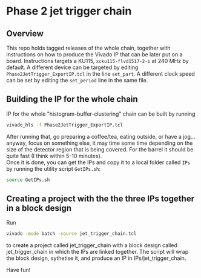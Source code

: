 # Phase 2 jet trigger chain

## Overview

This repo holds tagged releases of the whole chain, together with instructions on how to produce the Vivado IP that can be later put on a board.
Instructions targets a KU115, ```xcku115-flvd1517-2-i``` at 240 MHz by default.
A different device can be targeted by editing ```Phase2JetTrigger_ExportIP.tcl``` in the line ```set_part```. A different clock speed can be set by editing the ```set_period``` line in the same file.

## Building the IP for the whole chain

IP for the whole "histogram-buffer-clustering" chain can be built by running
```bash
vivado_hls -f Phase2JetTrigger_ExportIP.tcl
```
After running that, go preparing a coffee/tea, eating outside, or have a jog... anyway, focus on something else, it may time some time depending on the size of the detector region that is being covered. 
For the barrel it should be quite fast (I think within 5-10 minutes).\
Once it is done, you can get the IPs and copy it to a local folder called ```IPs``` by running the utility script ```GetIPs.sh```:
```bash
source GetIPs.sh
```

## Creating a project with the the three IPs together in a block design

Run
```bash
vivado -mode batch -source jet_trigger_chain.tcl
```
to create a project called jet_trigger_chain with a block design called jet_trigger_chain in which the IPs are linked together.
The script will wrap the block design, sythetise it, and produce an IP in IPs/jet_trigger_chain.

Have fun!
